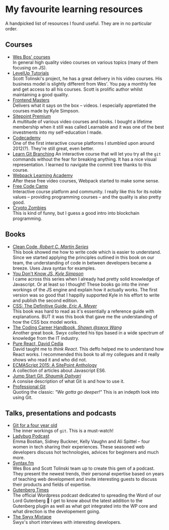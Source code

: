 # My favourite learning resources

A handpicked list of resources I found useful. They are in no particular order.

## Courses

- [Wes Bos' courses](https://wesbos.com/courses)  
  In general high quality video courses on various topics (many of them focusing on JS).
- [LevelUp Tutorials](https://leveluptutorials.com/)  
  Scott Tolinski's project, he has a great delivery in his video courses. His business model is slightly different from Wes'. You pay a monthly fee and get access to all his courses. Scott is prolific author whilst maintaining a good quality.
- [Frontend Masters](https://frontendmasters.com/)  
  Delivers what it says on the box – videos. I especially appretiated the courses made by Kyle Simpson.
- [Sitepoint Premium](https://www.sitepoint.com/premium/library/)  
  A multitude of various video courses and books. I bought a lifetime membership when it still was called Learnable and it was one of the best investments into my self-education I made.
- [Codecademy](https://codecademy.com)  
  One of the first interactive course platforms I stumbled upon around 2012(?). They're still great, even better.
- [Learn Git Branching](https://learngitbranching.js.org/)
  An interactive course that will let you try all the `git` commands without the fear for breaking anything. It has a nice visual representation. I learned to navigate the commit tree thanks to this course.
- [Webpack Learning Academy](https://webpack.academy/)  
  After these free video courses, Webpack started to make some sense.
- [Free Code Camp](https://freecodecamp.org/)  
  Interactive course platform and community. I really like this for its noble values – providing programming courses – and the quality is also pretty good.
- [Crypto Zombies](https://cryptozombies.io/)  
  This is kind of funny, but I guess a good intro into blockchain programming.

## Books

- [Clean Code, _Robert C. Martin Series_](https://www.goodreads.com/book/show/3735293-clean-code)  
  This book showed me how to write code which is easier to understand. Since we started applying the principles outlined in this book on our team, the understanding of code in between developers became a breeze. Uses Java syntax for examples.
- [You Don't Know JS, _Kyle Simpson_](https://github.com/getify/You-Dont-Know-JS)  
  I came across this series when I already had pretty solid knowledge of Javascript. Or at least so I thought! These books go into the inner workings of the JS engine and explain how it actually works. The first version was so good that I happilly supported Kyle in his effort to write and publish the second edition.
- [CSS: The Definitive Guide, _Eric A. Meyer_](https://www.goodreads.com/book/show/26420.CSS)  
  This book was hard to read as it's essentially a reference guide with explanations. BUT it was this book that gave me the understanding of how the CSS box model works.
- [The Coding Career Handbook, _Shawn @swyx Wang_](https://www.learninpublic.org/)  
  Another great book. Swyx collected his tips based in a wide spectrum of knowledge from the IT industry.
- [Pure React, David Cedia](https://daveceddia.podia.com/pure-react-complete-package)  
  David taught me to _think React_. This deffo helped me to understand how React works. I recommended this book to all my collegues and it really shows who read it and who did not.
- [ECMAScript 2015: A SitePoint Anthology](https://www.sitepoint.com/premium/books/ecmascript-2015-a-sitepoint-anthology/)  
  A collection of articles about Javascript ES6.
- [Jump Start Git, _Shaumik Daityari_](https://www.sitepoint.com/premium/books/jump-start-git-2nd-edition)  
  A consise description of what Git is and how to use it.
- [Professional Git](sitepoint.com/premium/books/professional-git)  
  Quoting the classic: _"We gotta go deeper!"_ This is an indepth look into using Git.

## Talks, presentations and podcasts

- [Git for a four year old](https://www.youtube.com/watch?v=1ffBJ4sVUb4&t=14s)  
  The inner workings of `git`. This is a must-watch!
- [Ladybug Podcast](https://www.ladybug.dev/)  
  Emma Bostian, Sidney Buckner, Kelly Vaughn and Ali Spittel – four women in tech sharing their experiences. These seasoned web developers discuss hot technologies, advices for beginners and much more.
- [Syntax.fm](https://syntax.fm/)  
  Wes Bos and Scott Tolinski team up to create this gem of a podcast. They present the newest trends, their personal expertise based on years of teaching web development and invite interesting guests to discuss their products and fields of expertise.
- [Gutenberg Times](https://gutenbergtimes.com/podcast/)  
  The official Wordpress podcast dedicated to spreading the Word of our Lord Gutenberg 🤣 I get to know about the latest addition to the Gutenberg plugin as well as what got integrated into the WP core and what direction is the developement going.
- [The Swyx Mixtape](https://swyx.transistor.fm/)  
  Swyx's short interviews with interesting developers.
